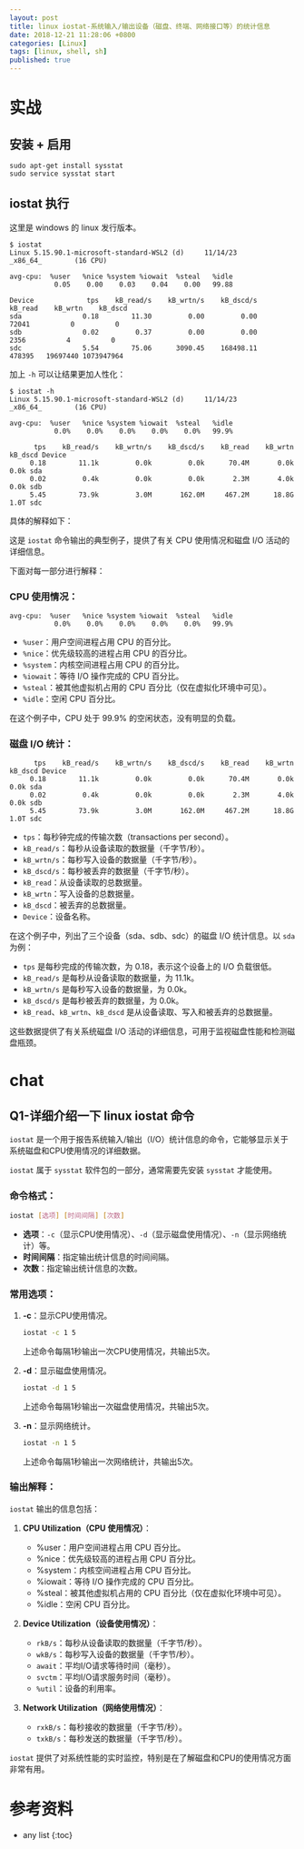 ```yaml
---
layout: post
title: linux iostat-系统输入/输出设备（磁盘、终端、网络接口等）的统计信息
date: 2018-12-21 11:28:06 +0800
categories: [Linux]
tags: [linux, shell, sh]
published: true
---
```


# 实战

## 安装 + 启用

```
sudo apt-get install sysstat
sudo service sysstat start
```

## iostat 执行

这里是 windows 的 linux 发行版本。

```
$ iostat
Linux 5.15.90.1-microsoft-standard-WSL2 (d)     11/14/23        _x86_64_        (16 CPU)

avg-cpu:  %user   %nice %system %iowait  %steal   %idle
           0.05    0.00    0.03    0.04    0.00   99.88

Device             tps    kB_read/s    kB_wrtn/s    kB_dscd/s    kB_read    kB_wrtn    kB_dscd
sda               0.18        11.30         0.00         0.00      72041          0          0
sdb               0.02         0.37         0.00         0.00       2356          4          0
sdc               5.54        75.06      3090.45    168498.11     478395   19697440 1073947964
```

加上 `-h` 可以让结果更加人性化：

```
$ iostat -h
Linux 5.15.90.1-microsoft-standard-WSL2 (d)     11/14/23        _x86_64_        (16 CPU)

avg-cpu:  %user   %nice %system %iowait  %steal   %idle
           0.0%    0.0%    0.0%    0.0%    0.0%   99.9%

      tps    kB_read/s    kB_wrtn/s    kB_dscd/s    kB_read    kB_wrtn    kB_dscd Device
     0.18        11.1k         0.0k         0.0k      70.4M       0.0k       0.0k sda
     0.02         0.4k         0.0k         0.0k       2.3M       4.0k       0.0k sdb
     5.45        73.9k         3.0M       162.0M     467.2M      18.8G       1.0T sdc
```

具体的解释如下：

这是 `iostat` 命令输出的典型例子，提供了有关 CPU 使用情况和磁盘 I/O 活动的详细信息。

下面对每一部分进行解释：

### CPU 使用情况：

```plaintext
avg-cpu:  %user   %nice %system %iowait  %steal   %idle
           0.0%    0.0%    0.0%    0.0%    0.0%   99.9%
```

- `%user`：用户空间进程占用 CPU 的百分比。
- `%nice`：优先级较高的进程占用 CPU 的百分比。
- `%system`：内核空间进程占用 CPU 的百分比。
- `%iowait`：等待 I/O 操作完成的 CPU 百分比。
- `%steal`：被其他虚拟机占用的 CPU 百分比（仅在虚拟化环境中可见）。
- `%idle`：空闲 CPU 百分比。

在这个例子中，CPU 处于 99.9% 的空闲状态，没有明显的负载。

### 磁盘 I/O 统计：

```plaintext
      tps    kB_read/s    kB_wrtn/s    kB_dscd/s    kB_read    kB_wrtn    kB_dscd Device
     0.18        11.1k         0.0k         0.0k      70.4M       0.0k       0.0k sda
     0.02         0.4k         0.0k         0.0k       2.3M       4.0k       0.0k sdb
     5.45        73.9k         3.0M       162.0M     467.2M      18.8G       1.0T sdc
```

- `tps`：每秒钟完成的传输次数（transactions per second）。
- `kB_read/s`：每秒从设备读取的数据量（千字节/秒）。
- `kB_wrtn/s`：每秒写入设备的数据量（千字节/秒）。
- `kB_dscd/s`：每秒被丢弃的数据量（千字节/秒）。
- `kB_read`：从设备读取的总数据量。
- `kB_wrtn`：写入设备的总数据量。
- `kB_dscd`：被丢弃的总数据量。
- `Device`：设备名称。

在这个例子中，列出了三个设备（sda、sdb、sdc）的磁盘 I/O 统计信息。以 `sda` 为例：

- `tps` 是每秒完成的传输次数，为 0.18，表示这个设备上的 I/O 负载很低。
- `kB_read/s` 是每秒从设备读取的数据量，为 11.1k。
- `kB_wrtn/s` 是每秒写入设备的数据量，为 0.0k。
- `kB_dscd/s` 是每秒被丢弃的数据量，为 0.0k。
- `kB_read`、`kB_wrtn`、`kB_dscd` 是从设备读取、写入和被丢弃的总数据量。

这些数据提供了有关系统磁盘 I/O 活动的详细信息，可用于监视磁盘性能和检测磁盘瓶颈。

# chat

## Q1-详细介绍一下 linux iostat 命令

`iostat` 是一个用于报告系统输入/输出（I/O）统计信息的命令，它能够显示关于系统磁盘和CPU使用情况的详细数据。

`iostat` 属于 `sysstat` 软件包的一部分，通常需要先安装 `sysstat` 才能使用。

### 命令格式：

```bash
iostat [选项] [时间间隔] [次数]
```

- **选项**：`-c`（显示CPU使用情况）、`-d`（显示磁盘使用情况）、`-n`（显示网络统计）等。
- **时间间隔**：指定输出统计信息的时间间隔。
- **次数**：指定输出统计信息的次数。

### 常用选项：

1. **-c**：显示CPU使用情况。
   ```bash
   iostat -c 1 5
   ```
   上述命令每隔1秒输出一次CPU使用情况，共输出5次。

2. **-d**：显示磁盘使用情况。
   ```bash
   iostat -d 1 5
   ```
   上述命令每隔1秒输出一次磁盘使用情况，共输出5次。

3. **-n**：显示网络统计。
   ```bash
   iostat -n 1 5
   ```
   上述命令每隔1秒输出一次网络统计，共输出5次。

### 输出解释：

`iostat` 输出的信息包括：

1. **CPU Utilization（CPU 使用情况）**：
   - %user：用户空间进程占用 CPU 百分比。
   - %nice：优先级较高的进程占用 CPU 百分比。
   - %system：内核空间进程占用 CPU 百分比。
   - %iowait：等待 I/O 操作完成的 CPU 百分比。
   - %steal：被其他虚拟机占用的 CPU 百分比（仅在虚拟化环境中可见）。
   - %idle：空闲 CPU 百分比。

2. **Device Utilization（设备使用情况）**：
   - `rkB/s`：每秒从设备读取的数据量（千字节/秒）。
   - `wkB/s`：每秒写入设备的数据量（千字节/秒）。
   - `await`：平均I/O请求等待时间（毫秒）。
   - `svctm`：平均I/O请求服务时间（毫秒）。
   - `%util`：设备的利用率。

3. **Network Utilization（网络使用情况）**：
   - `rxkB/s`：每秒接收的数据量（千字节/秒）。
   - `txkB/s`：每秒发送的数据量（千字节/秒）。

`iostat` 提供了对系统性能的实时监控，特别是在了解磁盘和CPU的使用情况方面非常有用。



# 参考资料


* any list
{:toc}